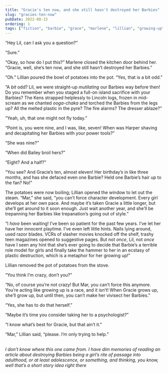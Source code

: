 ```yaml
---
title: "Gracie's ten now, and she still hasn't destroyed her Barbies"
slug: "gracies-ten-now"
pubDate: 2022-08-15
ordering: 1
tags: ["fiction", "barbie", "grace", "marlene", "lillian", "growing-up"]
---
```


“Hey Lil, can I ask you a question?”

“Sure.”

“Okay, so how do I put this?” Marlene closed the kitchen door behind her. “Gracie, well, she’s ten now, and she still hasn’t destroyed her Barbies.”

“Oh.” Lillian poured the bowl of potatoes into the pot. “Yes, that is a bit odd.”

“A _bit_ odd? Lil, we were straight-up _mutilating_ our Barbies way before then! Do you remember when you staged a full-on island sacrifice with your Barbies? The Kens strapped helplessly to Lincoln logs, frozen in mid-scream as we chanted _ooga-chaka_ and torched the Barbies from the legs up? All the melted plastic in the pyre? The fire alarms? The dresser ablaze?”

“Yeah, uh, that one might not fly today.”

“Point is, you were nine, and I was, like, seven! When was Harper shaving and decapitating her Barbies with your power tools?”

“She was nine?”

“When did Bailey broil hers?”

“Eight? And a half?”

“You see? And Gracie’s ten, almost eleven! Her birthday’s in like three months, and has she defaced even one Barbie? Held one Barbie’s hair up to the fan? No!”

The potatoes were now boiling; Lillian opened the window to let out the steam. “Mar,” she said, “you can’t force character development. Every girl develops at her own pace. And maybe it’s taken Gracie a little longer, but she’ll get around to it soon enough. Just wait another year, and she’ll be trepanning her Barbies like trepanation’s going out of style.”

“I _have_ been waiting! I’ve been so patient for the past few years. I’ve let her have her innocent playtime. I’ve even left little hints. Nails lying around, used razor blades. VCRs of slasher movies knocked off the shelf, trashy teen magazines opened to suggestive pages. But not _once_, Lil, not _once_ have I seen any hint that she’s ever going to decide that Barbie’s a terrible role model for girls and finally take the hammer to her in an ecstasy of plastic destruction, which is a metaphor for her growing up!”

Lillian removed the pot of potatoes from the stove.

“You think I’m crazy, don’t you?”

“No, of course you’re not crazy! But Mar, you can’t force this anymore. You’re acting like growing up is a race, and it isn’t! When Gracie grows up, she’ll grow up, but until then, you can’t make her vivisect her Barbies.”

“Yes, she has to do that herself.”

“Maybe it’s time you consider taking her to a psychologist?”

“I know what’s best for Gracie, but that ain’t it.”

“Mar,” Lillian said, “please. I’m only trying to help.”

<br />

<div class="commentary">
<i>
I don’t know where this one came from. I have dim memories of reading an article about destroying Barbies being a girl’s rite of passage into adulthood, or at least adolescence, or something, and thinking, you know, well that’s a short story idea right there
</i>
</div>